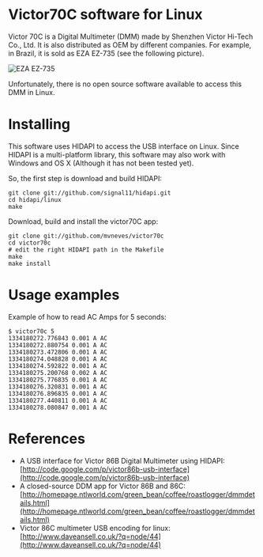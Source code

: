 
# Victor70C software for Linux

Victor 70C is a Digital Multimeter (DMM) made by Shenzhen Victor Hi-Tech 
Co., Ltd. It is also distributed as OEM by different companies. For example, 
in Brazil, it is sold as EZA EZ-735 (see the following picture).  

![EZA EZ-735](mvneves/victor70c/raw/master/photo.jpg)

Unfortunately, there is no open source software available to access this DMM in Linux.



# Installing 


This software uses HIDAPI to access the USB interface on Linux. Since HIDAPI 
is a multi-platform library, this software may also work with Windows and OS X 
(Although it has not been tested yet).

So, the first step is download and build HIDAPI:

	git clone git://github.com/signal11/hidapi.git
	cd hidapi/linux
	make

Download, build and install the victor70C app:

	git clone git://github.com/mvneves/victor70c
	cd victor70c
	# edit the right HIDAPI path in the Makefile
	make
	make install


# Usage examples


Example of how to read AC Amps for 5 seconds:

	$ victor70c 5
	1334180272.776843 0.001 A AC
	1334180272.880754 0.001 A AC
	1334180273.472806 0.001 A AC
	1334180274.048828 0.001 A AC
	1334180274.592822 0.001 A AC
	1334180275.200768 0.002 A AC
	1334180275.776835 0.001 A AC
	1334180276.320831 0.001 A AC
	1334180276.896835 0.001 A AC
	1334180277.440811 0.001 A AC
	1334180278.080847 0.001 A AC




# References

- A USB interface for Victor 86B Digital Multimeter using HIDAPI: 
[http://code.google.com/p/victor86b-usb-interface](http://code.google.com/p/victor86b-usb-interface)
- A closed-source DDM app for Victor 86B and 86C: 
[http://homepage.ntlworld.com/green_bean/coffee/roastlogger/dmmdetails.html](http://homepage.ntlworld.com/green_bean/coffee/roastlogger/dmmdetails.html)
- Victor 86C multimeter USB encoding for linux:
[http://www.daveansell.co.uk/?q=node/44](http://www.daveansell.co.uk/?q=node/44)


